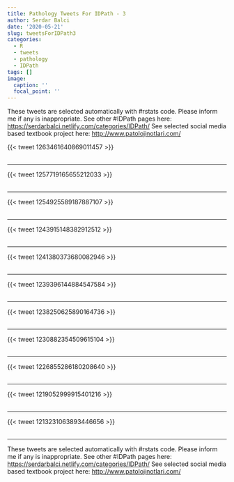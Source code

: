 ```yaml
---
title: Pathology Tweets For IDPath - 3
author: Serdar Balci
date: '2020-05-21'
slug: tweetsForIDPath3
categories:
  - R
  - tweets
  - pathology
  - IDPath
tags: []
image:
  caption: ''
  focal_point: ''
---
```



These tweets are selected automatically with #rstats code. Please inform me if any is inappropriate.
See other #IDPath pages here: https://serdarbalci.netlify.com/categories/IDPath/ 
See selected social media based textbook project here: http://www.patolojinotlari.com/

{{< tweet 1263461640869011457 >}}
<br>
<br>
<hr>
{{< tweet 1257719165655212033 >}}
<br>
<br>
<hr>
{{< tweet 1254925589187887107 >}}
<br>
<br>
<hr>
{{< tweet 1243915148382912512 >}}
<br>
<br>
<hr>
{{< tweet 1241380373680082946 >}}
<br>
<br>
<hr>
{{< tweet 1239396144884547584 >}}
<br>
<br>
<hr>
{{< tweet 1238250625890164736 >}}
<br>
<br>
<hr>
{{< tweet 1230882354509615104 >}}
<br>
<br>
<hr>
{{< tweet 1226855286180208640 >}}
<br>
<br>
<hr>
{{< tweet 1219052999915401216 >}}
<br>
<br>
<hr>
{{< tweet 1213231063893446656 >}}
<br>
<br>
<hr>


These tweets are selected automatically with #rstats code. Please inform me if any is inappropriate.
See other #IDPath pages here: https://serdarbalci.netlify.com/categories/IDPath/ 
See selected social media based textbook project here: http://www.patolojinotlari.com/
